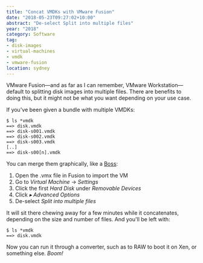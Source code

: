 ```yaml
---
title: "Concat VMDKs with VMware Fusion"
date: "2018-05-23T09:27:02+10:00"
abstract: "De-select Split into multiple files"
year: "2018"
category: Software
tag:
- disk-images
- virtual-machines
- vmdk
- vmware-fusion
location: sydney
---
```

VMware Fusion—and as far as I can remember, VMware Workstation—default to splitting disk images into multiple files. There are benefits to doing this, but it might not be what you want depending on your use case.

If you've been given a bundle with multiple VMDKs:

    $ ls *vmdk
    ==> disk.vmdk
    ==> disk-s001.vmdk
    ==> disk-s002.vmdk
    ==> disk-s003.vmdk
    [..]
    ==> disk-s00[n].vmdk

You can merge them graphically, like a [Boss]\:

1. Open the .vmx file in Fusion to import the VM
2. Go to *Virtual Machine* &rarr; *Settings*
3. Click the first *Hard Disk* under *Removable Devices*
4. Click *▸ Advanced Options*
5. De-select *Split into multiple files*

It will sit there chewing away for a few minutes while it concatenates, depending on the size and number of files. And you'll be left with:

    $ ls *vmdk
    ==> disk.vmdk

Now you can run it through a converter, such as to RAW to boot it on Xen, or something else. *Boom!*


[Boss]: https://bosscoffee.com/ "Boss Coffee is the Boss of Them All"

